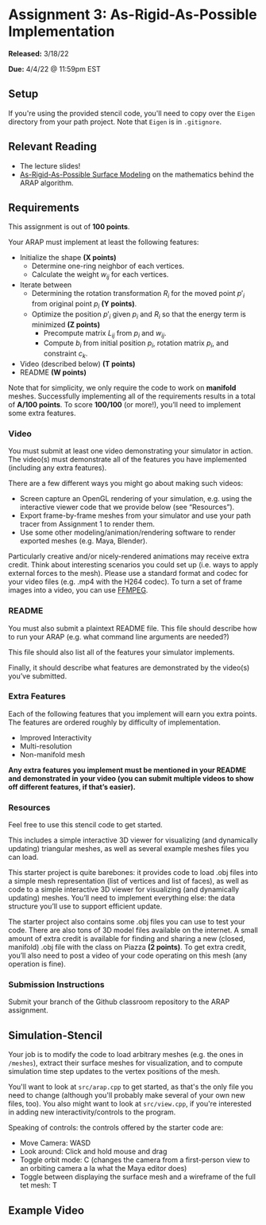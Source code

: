 # Assignment 3: As-Rigid-As-Possible Implementation


**Released:** 3/18/22

**Due:** 4/4/22 @ 11:59pm EST



## Setup

If you're using the provided stencil code, you'll need to copy over the `Eigen` directory from your path project. Note that `Eigen` is in `.gitignore`.

## Relevant Reading

- The lecture slides!
- [As-Rigid-As-Possible Surface Modeling](https://igl.ethz.ch/projects/ARAP/arap_web.pdf) on the mathematics behind the ARAP algorithm.


## Requirements

This assignment is out of **100 points**.

Your ARAP must implement at least the following features:

* Initialize the shape **(X points)**
  * Determine one-ring neighbor of each vertices.
  * Calculate the weight $w_{ij}$ for each vertices.
* Iterate between 
    * Determining the rotation transformation $R_i$ for the moved point $p'_i$ from original point $p_i$ **(Y points)**.
    * Optimize the position $p'_i$ given $p_i$ and $R_i$ so that the energy term is minimized **(Z points)**
        * Precompute matrix $L_{ij}$ from $p_i$ and $w_{ij}$. 
        * Compute $b_{i}$ from initial position $p_i$, rotation matrix $p_i$, and constraint $c_k$.
* Video (described below) **(T points)**
* README **(W points)**

Note that for simplicity, we only require the code to work on **manifold** meshes. Successfully implementing all of the requirements results in a total of **A/100 points**.
To score **100/100** (or more!), you’ll need to implement some extra features.

### Video

You must submit at least one video demonstrating your simulator in action. The video(s) must demonstrate all of the features you have implemented (including any extra features).

There are a few different ways you might go about making such videos:

* Screen capture an OpenGL rendering of your simulation, e.g. using the interactive viewer code that we provide below (see “Resources”).
* Export frame-by-frame meshes from your simulator and use your path tracer from Assignment 1 to render them.
* Use some other modeling/animation/rendering software to render exported meshes (e.g. Maya, Blender).

Particularly creative and/or nicely-rendered animations may receive extra credit. Think about interesting scenarios you could set up (i.e. ways to apply external forces to the mesh).
Please use a standard format and codec for your video files (e.g. .mp4 with the H264 codec).
To turn a set of frame images into a video, you can use [FFMPEG](https://hamelot.io/visualization/using-ffmpeg-to-convert-a-set-of-images-into-a-video/).

### README

You must also submit a plaintext README file. This file should describe how to run your ARAP (e.g. what command line arguments are needed?)

This file should also list all of the features your simulator implements.

Finally, it should describe what features are demonstrated by the video(s) you’ve submitted.

### Extra Features
Each of the following features that you implement will earn you extra points. The features are ordered roughly by difficulty of implementation.

* Improved Interactivity 
* Multi-resolution
* Non-manifold mesh

**Any extra features you implement must be mentioned in your README and demonstrated in your video (you can submit multiple videos to show off different features, if that’s easier).**

### Resources

Feel free to use this stencil code to get started.

This includes a simple interactive 3D viewer for visualizing (and dynamically updating) triangular meshes, as well as several example meshes files you can load.

This starter project is quite barebones: it provides code to load .obj files into a simple mesh representation (list of vertices and list of faces), as well as code to a simple interactive 3D viewer for visualizing (and dynamically updating) meshes. You’ll need to implement everything else: the data structure you’ll use to support efficient update.

The starter project also contains some .obj files you can use to test your code. There are also tons of 3D model files available on the internet. A small amount of extra credit is available for finding and sharing a new (closed, manifold) .obj file with the class on Piazza **(2 points)**. To get extra credit, you’ll also need to post a video of your code operating on this mesh (any operation is fine).

### Submission Instructions

Submit your branch of the Github classroom repository to the ARAP assignment.

## Simulation-Stencil

Your job is to modify the code to load arbitrary meshes (e.g. the ones in `/meshes`), extract their surface meshes for visualization, and to compute simulation time step updates to the vertex positions of the mesh.

You'll want to look at `src/arap.cpp` to get started, as that's the only file you need to change (although you'll probably make several of your own new files, too).
You also might want to look at `src/view.cpp`, if you're interested in adding new interactivity/controls to the program.

Speaking of controls: the controls offered by the starter code are:
 * Move Camera: WASD
 * Look around: Click and hold mouse and drag
 * Toggle orbit mode: C (changes the camera from a first-person view to an orbiting camera a la what the Maya editor does)
 * Toggle between displaying the surface mesh and a wireframe of the full tet mesh: T


## Example Video
